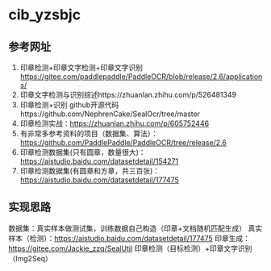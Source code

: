 # cib_yzsbjc
## 参考网址
1. 印章检测+印章文字检测+印章文字识别 https://gitee.com/paddlepaddle/PaddleOCR/blob/release/2.6/applications/
2. 印章文字检测与识别综述https://zhuanlan.zhihu.com/p/526481349
3. 印章检测+识别 github开源代码https://github.com/NephrenCake/SealOcr/tree/master
4. 印章检测实战：https://zhuanlan.zhihu.com/p/605752446
5. 有非常多参考资料的项目（数据集、算法）：https://github.com/PaddlePaddle/PaddleOCR/tree/release/2.6
6. 印章检测数据集(只有圆章，数量很大)：https://aistudio.baidu.com/datasetdetail/154271
7. 印章检测数据集(有圆章和方章，共三百张)：https://aistudio.baidu.com/datasetdetail/177475



## 实现思路
数据集：真实样本做测试集，训练数据自己构造（印章+文档随机匹配生成）
真实样本（检测）：https://aistudio.baidu.com/datasetdetail/177475
印章生成：https://gitee.com/Jackie_zzq/SealUtil
印章检测（目标检测）+印章文字识别（Img2Seq）
